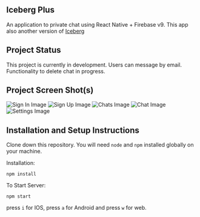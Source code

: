 ## Iceberg Plus
An application to private chat using React Native + Firebase v9. This app also another version of [Iceberg](https://github.com/firatcanulukaya/iceberg)

## Project Status
This project is currently in development. Users can message by email. Functionality to delete chat in progress.

## Project Screen Shot(s)

![Sign In Image](https://cdn.sade.network/img/cbrgpls/signin.png)
![Sign Up Image](https://cdn.sade.network/img/cbrgpls/signup.png)
![Chats Image](https://cdn.sade.network/img/cbrgpls/chats.png)
![Chat Image](https://cdn.sade.network/img/cbrgpls/chat.png)
![Settings Image](https://cdn.sade.network/img/cbrgpls/settings.png)

## Installation and Setup Instructions

Clone down this repository. You will need `node` and `npm` installed globally on your machine.

Installation:

`npm install`

To Start Server:

`npm start`

press `i` for IOS, press `a` for Android and press `w` for web.
